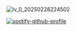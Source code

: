 ![lv_0_20250228224502](https://github.com/user-attachments/assets/3ee6c8ba-0b8f-4a14-b4e9-b0f752e52303)

[![spotify-github-profile](https://spotify-github-profile.kittinanx.com/api/view?uid=2ubpn2lk6e950jdlqz8q8v26x&cover_image=true&theme=natemoo-re&show_offline=true&background_color=121212&interchange=true&bar_color=b37430&bar_color_cover=false)](https://spotify-github-profile.kittinanx.com/api/view?uid=2ubpn2lk6e950jdlqz8q8v26x&redirect=true)

<!--
**victor-morrison/victor-morrison** is a ✨ _special_ ✨ repository because its `README.md` (this file) appears on your GitHub profile.

Here are some ideas to get you started:

- 🔭 I’m currently working on ...
- 🌱 I’m currently learning ...
- 👯 I’m looking to collaborate on ...
- 🤔 I’m looking for help with ...
- 💬 Ask me about ...
- 📫 How to reach me: ...
- 😄 Pronouns: ...
- ⚡ Fun fact: ...
-->
